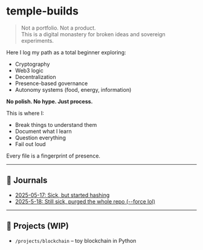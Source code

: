 # temple-builds

> Not a portfolio. Not a product.  
> This is a digital monastery for broken ideas and sovereign experiments.

Here I log my path as a total beginner exploring:
- Cryptography
- Web3 logic
- Decentralization
- Presence-based governance
- Autonomy systems (food, energy, information)

**No polish. No hype. Just process.**

This is where I:
- Break things to understand them
- Document what I learn
- Question everything
- Fail out loud

Every file is a fingerprint of presence.

---

## 📓 Journals

- [2025-05-17: Sick, but started hashing](journal/2025-05-17.md)
- [2025-5-18: Still sick, purged the whole repo (--force lol)](journal/2025-05-18.md)

---

## 🧪 Projects (WIP)

- `/projects/blockchain` – toy blockchain in Python

